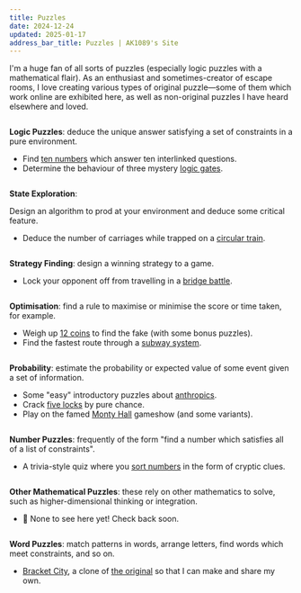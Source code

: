 ```yaml
---
title: Puzzles
date: 2024-12-24
updated: 2025-01-17
address_bar_title: Puzzles | AK1089's Site
---
```


I'm a huge fan of all sorts of puzzles (especially logic puzzles with a mathematical flair). As an enthusiast and sometimes-creator of escape rooms, I love creating various types of original puzzle—some of them which work online are exhibited here, as well as non-original puzzles I have heard elsewhere and loved.

<div style="margin-top: 2em;"></div>

**Logic Puzzles**: deduce the unique answer satisfying a set of constraints in a pure environment.

- Find [ten numbers](ten-numbers) which answer ten interlinked questions.
- Determine the behaviour of three mystery [logic gates](logic-gates).

<div style="margin-top: 2em;"></div>

**State Exploration**:

Design an algorithm to prod at your environment and deduce some critical feature.

- Deduce the number of carriages while trapped on a [circular train](circular-train).

<div style="margin-top: 2em;"></div>

**Strategy Finding**: design a winning strategy to a game.

- Lock your opponent off from travelling in a [bridge battle](bridges).

<div style="margin-top: 2em;"></div>

**Optimisation**: find a rule to maximise or minimise the score or time taken, for example.

- Weigh up [12 coins](12-coins) to find the fake (with some bonus puzzles).
- Find the fastest route through a [subway system](subway).

<div style="margin-top: 2em;"></div>

**Probability**: estimate the probability or expected value of some event given a set of information.

- Some "easy" introductory puzzles about [anthropics](anthropics).
- Crack [five locks](five-locks) by pure chance.
- Play on the famed [Monty Hall](monty-hall) gameshow (and some variants).

<div style="margin-top: 2em;"></div>

**Number Puzzles**: frequently of the form "find a number which satisfies all of a list of constraints".

- A trivia-style quiz where you [sort numbers](sorting-numbers) in the form of cryptic clues.

<div style="margin-top: 2em;"></div>

**Other Mathematical Puzzles**: these rely on other mathematics to solve, such as higher-dimensional thinking or integration.

- 🚧 None to see here yet! Check back soon.

<div style="margin-top: 2em;"></div>

**Word Puzzles**: match patterns in words, arrange letters, find words which meet constraints, and so on.

- [Bracket City](bracket-city), a clone of [the original](https://www.theatlantic.com/games/bracket-city/) so that I can make and share my own.